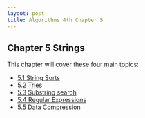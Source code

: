 ```yaml
---
layout: post
title: Algorithms 4th Chapter 5
---
```


Chapter 5 Strings
----------------------

This chapter will cover these four main topics:

- [5.1 String Sorts](#51-string-sorts)
- [5.2 Tries](#52-tries)
- [5.3 Substring search](#53-substring-search)
- [5.4 Regular Expressions](#54-regular-expressions)
- [5.5 Data Compression](#55-data-compression)
